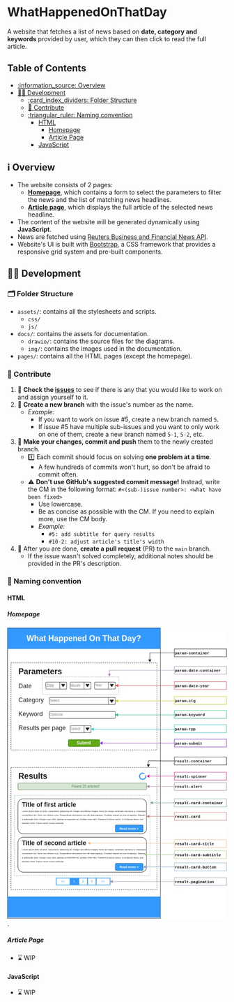 # WhatHappenedOnThatDay

A website that fetches a list of news based on **date, category and keywords** provided by user, which they can then click to read the full article.

## Table of Contents

- [:information\_source: Overview](#information_source-overview)
- [:technologist: Development](#technologist-development)
	- [:card\_index\_dividers: Folder Structure](#card_index_dividers-folder-structure)
	- [:handshake: Contribute](#handshake-contribute)
	- [:triangular\_ruler: Naming convention](#triangular_ruler-naming-convention)
		- [HTML](#html)
			- [Homepage](#homepage)
			- [Article Page](#article-page)
		- [JavaScript](#javascript)

## :information_source: Overview

- The website consists of 2 pages:
	- [**Homepage**](homepage.html), which contains a form to select the parameters to filter the news and the list of matching news headlines.
	- [**Article page**](pages/article.html), which displays the full article of the selected news headline.
- The content of the website will be generated dynamically using **JavaScript**.
- News are fetched using [Reuters Business and Financial News API](https://rapidapi.com/makingdatameaningful/api/reuters-business-and-financial-news).
- Website's UI is built with [Bootstrap](https://getbootstrap.com/), a CSS framework that provides a responsive grid system and pre-built components.

## :technologist: Development

### :card_index_dividers: Folder Structure

- `assets/`: contains all the stylesheets and scripts.
	- `css/`
	- `js/`
- `docs/`: contains the assets for documentation.
	- `drawio/`: contains the source files for the diagrams.
	- `img/`: contains the images used in the documentation.
- `pages/`: contains all the HTML pages (except the homepage).

### :handshake: Contribute

1. :mag_right: **Check the [issues](https://github.com/itsdmd/CS201-Final/issues)** to see if there is any that you would like to work on and assign yourself to it.
2. :herb: **Create a new branch** with the issue's number as the name.
	- _Example:_
		- If you want to work on issue #5, create a new branch named `5`.
		- If issue #5 have multiple sub-issues and you want to only work on one of them, create a new branch named `5-1`, `5-2`, etc.
3. :memo: **Make your changes, commit and push** them to the newly created branch.
	- :one: Each commit should focus on solving **one problem at a time**.
		- A few hundreds of commits won't hurt, so don't be afraid to commit often.
	- :warning: **Don't use GitHub's suggested commit message!** Instead, write the CM in the following format: `#<(sub-)issue number>: <what have been fixed>`
		- Use lowercase.
		- Be as concise as possible with the CM. If you need to explain more, use the CM body.
		- _Example:_
			- `#5: add subtitle for query results`
			- `#10-2: adjust article's title's width`
4. :postbox: After you are done, **create a pull request** (PR) to the `main` branch.
	- If the issue wasn't solved completely, additional notes should be provided in the PR's description.

### :triangular_ruler: Naming convention

#### HTML

##### Homepage

![homepage-layout](docs/img/homepage-layout.jpg).

##### Article Page

- :hourglass: WIP

#### JavaScript

- :hourglass: WIP

